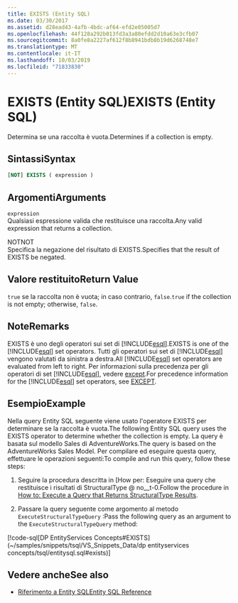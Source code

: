 ```yaml
---
title: EXISTS (Entity SQL)
ms.date: 03/30/2017
ms.assetid: d28ead43-4afb-4bdc-af64-efd2e05005d7
ms.openlocfilehash: 44f128a292b013fd3a3a80efdd2d10a63e3cfb07
ms.sourcegitcommit: 8a0fe8a2227af612f8b8941bdb8b19d6268748e7
ms.translationtype: MT
ms.contentlocale: it-IT
ms.lasthandoff: 10/03/2019
ms.locfileid: "71833830"
---
```

# <a name="exists-entity-sql"></a><span data-ttu-id="a3206-102">EXISTS (Entity SQL)</span><span class="sxs-lookup"><span data-stu-id="a3206-102">EXISTS (Entity SQL)</span></span>
<span data-ttu-id="a3206-103">Determina se una raccolta è vuota.</span><span class="sxs-lookup"><span data-stu-id="a3206-103">Determines if a collection is empty.</span></span>  
  
## <a name="syntax"></a><span data-ttu-id="a3206-104">Sintassi</span><span class="sxs-lookup"><span data-stu-id="a3206-104">Syntax</span></span>  
  
```sql  
[NOT] EXISTS ( expression )  
```  
  
## <a name="arguments"></a><span data-ttu-id="a3206-105">Argomenti</span><span class="sxs-lookup"><span data-stu-id="a3206-105">Arguments</span></span>  
 `expression`  
 <span data-ttu-id="a3206-106">Qualsiasi espressione valida che restituisce una raccolta.</span><span class="sxs-lookup"><span data-stu-id="a3206-106">Any valid expression that returns a collection.</span></span>  
  
 <span data-ttu-id="a3206-107">NOT</span><span class="sxs-lookup"><span data-stu-id="a3206-107">NOT</span></span>  
 <span data-ttu-id="a3206-108">Specifica la negazione del risultato di EXISTS.</span><span class="sxs-lookup"><span data-stu-id="a3206-108">Specifies that the result of EXISTS be negated.</span></span>  
  
## <a name="return-value"></a><span data-ttu-id="a3206-109">Valore restituito</span><span class="sxs-lookup"><span data-stu-id="a3206-109">Return Value</span></span>  
 <span data-ttu-id="a3206-110">`true` se la raccolta non è vuota; in caso contrario, `false`.</span><span class="sxs-lookup"><span data-stu-id="a3206-110">`true` if the collection is not empty; otherwise, `false`.</span></span>  
  
## <a name="remarks"></a><span data-ttu-id="a3206-111">Note</span><span class="sxs-lookup"><span data-stu-id="a3206-111">Remarks</span></span>  
 <span data-ttu-id="a3206-112">EXISTS è uno degli operatori sui set di [!INCLUDE[esql](../../../../../../includes/esql-md.md)].</span><span class="sxs-lookup"><span data-stu-id="a3206-112">EXISTS is one of the [!INCLUDE[esql](../../../../../../includes/esql-md.md)] set operators.</span></span> <span data-ttu-id="a3206-113">Tutti gli operatori sui set di [!INCLUDE[esql](../../../../../../includes/esql-md.md)] vengono valutati da sinistra a destra.</span><span class="sxs-lookup"><span data-stu-id="a3206-113">All [!INCLUDE[esql](../../../../../../includes/esql-md.md)] set operators are evaluated from left to right.</span></span> <span data-ttu-id="a3206-114">Per informazioni sulla precedenza per gli operatori di set [!INCLUDE[esql](../../../../../../includes/esql-md.md)], vedere [except](except-entity-sql.md).</span><span class="sxs-lookup"><span data-stu-id="a3206-114">For precedence information for the [!INCLUDE[esql](../../../../../../includes/esql-md.md)] set operators, see [EXCEPT](except-entity-sql.md).</span></span>  
  
## <a name="example"></a><span data-ttu-id="a3206-115">Esempio</span><span class="sxs-lookup"><span data-stu-id="a3206-115">Example</span></span>  
 <span data-ttu-id="a3206-116">Nella query Entity SQL seguente viene usato l'operatore EXISTS per determinare se la raccolta è vuota.</span><span class="sxs-lookup"><span data-stu-id="a3206-116">The following Entity SQL query uses the EXISTS operator to determine whether the collection is empty.</span></span> <span data-ttu-id="a3206-117">La query è basata sul modello Sales di AdventureWorks.</span><span class="sxs-lookup"><span data-stu-id="a3206-117">The query is based on the AdventureWorks Sales Model.</span></span> <span data-ttu-id="a3206-118">Per compilare ed eseguire questa query, effettuare le operazioni seguenti:</span><span class="sxs-lookup"><span data-stu-id="a3206-118">To compile and run this query, follow these steps:</span></span>  
  
1. <span data-ttu-id="a3206-119">Seguire la procedura descritta in [How per: Eseguire una query che restituisce i risultati di StructuralType @ no__t-0.</span><span class="sxs-lookup"><span data-stu-id="a3206-119">Follow the procedure in [How to: Execute a Query that Returns StructuralType Results](../how-to-execute-a-query-that-returns-structuraltype-results.md).</span></span>  
  
2. <span data-ttu-id="a3206-120">Passare la query seguente come argomento al metodo `ExecuteStructuralTypeQuery` :</span><span class="sxs-lookup"><span data-stu-id="a3206-120">Pass the following query as an argument to the `ExecuteStructuralTypeQuery` method:</span></span>  
  
 [!code-sql[DP EntityServices Concepts#EXISTS](~/samples/snippets/tsql/VS_Snippets_Data/dp entityservices concepts/tsql/entitysql.sql#exists)]  
  
## <a name="see-also"></a><span data-ttu-id="a3206-121">Vedere anche</span><span class="sxs-lookup"><span data-stu-id="a3206-121">See also</span></span>

- [<span data-ttu-id="a3206-122">Riferimento a Entity SQL</span><span class="sxs-lookup"><span data-stu-id="a3206-122">Entity SQL Reference</span></span>](entity-sql-reference.md)
